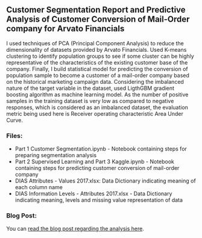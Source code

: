 ## Customer Segmentation Report and Predictive Analysis of Customer Conversion of Mail-Order company for Arvato Financials

I used techniques of PCA (Principal Component Analysis) to reduce the dimensionality of datasets provided by Arvato Financials. Used K-means clustering to identify population groups to see if some cluster can be highly representative of the characteristics of the existing customer base of the company. Finally, I build statistical model for predicting the conversion of population sample to become a customer of a mail-order company based on the historical marketing campaign data. Considering the imbalanced nature of the target variable in the dataset, used LigthGBM gradient boosting algorithm as machine learning model. As the number of positive samples in the training dataset is very low as compared to negative responses, which is considered as an imbalanced dataset, the evaluation metric being used here is Receiver operating characteristic Area Under Curve.

### Files:
- Part 1 Customer Segmentation.ipynb - Notebook containing steps for preparing segmentation analysis
- Part 2 Supervised Learning and Part 3 Kaggle.ipynb - Notebook containing steps for predicting customer conversion of mail-order company
- DIAS Attributes - Values 2017.xlsx: Data Dictionary indicating meaning of each column name
- DIAS Information Levels - Attributes 2017.xlsx - Data Dictionary indicating meaning, levels and missing value representation of data

### Blog Post:
You can [read the blog post regarding the analysis here](https://medium.com/@patelatharva/identifying-customer-segments-and-predicting-conversions-of-mail-order-sales-company-for-arvato-a139c66686f6).